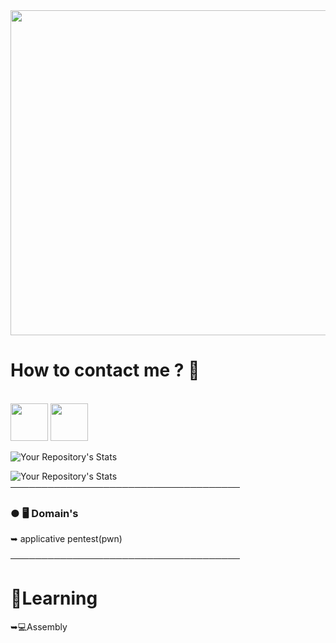 <img src="https://cdn.discordapp.com/attachments/824038916062838784/867089839756410920/InTheShell-Banner.png" width="520">

<h1>How to contact me ? 📝</h1>
<br>
<a href="https://discord.gg/Hdw8Bg6CAC"><img src="https://upload.wikimedia.org/wikipedia/fr/thumb/0/05/Discord.svg/1200px-Discord.svg.png" width="60"></a>
<a href="https://twitter.com/dbo0verfl0w"><img src="https://external-content.duckduckgo.com/iu/?u=https%3A%2F%2Fsguru.org%2Fwp-content%2Fuploads%2F2018%2F02%2Ftwitter-circled.png&f=1&nofb=1" width="60"></a>

 ![Your Repository's Stats](https://github-readme-stats.vercel.app/api?username=S1ckle&show_icons=true)
 
 ![Your Repository's Stats](https://github-readme-stats.vercel.app/api/top-langs/?username=S1ckle&theme=blue-green)
─────────────────────────────────────

### ● 🖥️ Domain's

 ➥ applicative pentest(pwn)

─────────────────────────────────────

# 🧠Learning
 
 ➥💻Assembly
 
